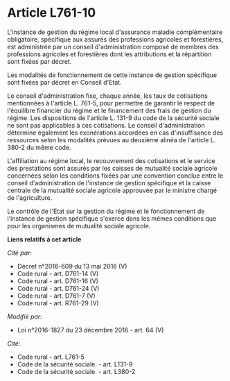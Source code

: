 # Article L761-10

L'instance de gestion du régime local d'assurance maladie complémentaire obligatoire, spécifique aux assurés des professions
agricoles et forestières, est administrée par un conseil d'administration composé de membres des professions agricoles et
forestières dont les attributions et la répartition sont fixées par décret. 

Les modalités de fonctionnement de cette instance de gestion spécifique sont fixées par décret en Conseil d'Etat. 

Le conseil d'administration fixe, chaque année, les taux de cotisations mentionnées à l'article L. 761-5, pour permettre de
garantir le respect de l'équilibre financier du régime et le financement des frais de gestion du régime. Les dispositions de
l'article L. 131-9 du code de la sécurité sociale ne sont pas applicables à ces cotisations. Le conseil d'administration
détermine également les exonérations accordées en cas d'insuffisance des ressources selon les modalités prévues au deuxième
alinéa de l'article L. 380-2 du même code. 

L'affiliation au régime local, le recouvrement des cotisations et le service des prestations sont assurés par les caisses de
mutualité sociale agricole concernées selon les conditions fixées par une convention conclue entre le conseil
d'administration de l'instance de gestion spécifique et la caisse centrale de la mutualité sociale agricole approuvée par le
ministre chargé de l'agriculture. 

Le contrôle de l'Etat sur la gestion du régime et le fonctionnement de l'instance de gestion spécifique s'exerce dans les
mêmes conditions que pour les organismes de mutualité sociale agricole.

**Liens relatifs à cet article**

_Cité par_:

  - Décret n°2016-609 du 13 mai 2016 (V)
  - Code rural - art. D761-14 (V)
  - Code rural - art. D761-16 (V)
  - Code rural - art. D761-24 (V)
  - Code rural - art. D761-7 (V)
  - Code rural - art. R761-29 (V)

_Modifié par_:

  - Loi n°2016-1827 du 23 décembre 2016 - art. 64 (V)

_Cite_:

  - Code rural - art. L761-5
  - Code de la sécurité sociale. - art. L131-9
  - Code de la sécurité sociale. - art. L380-2
